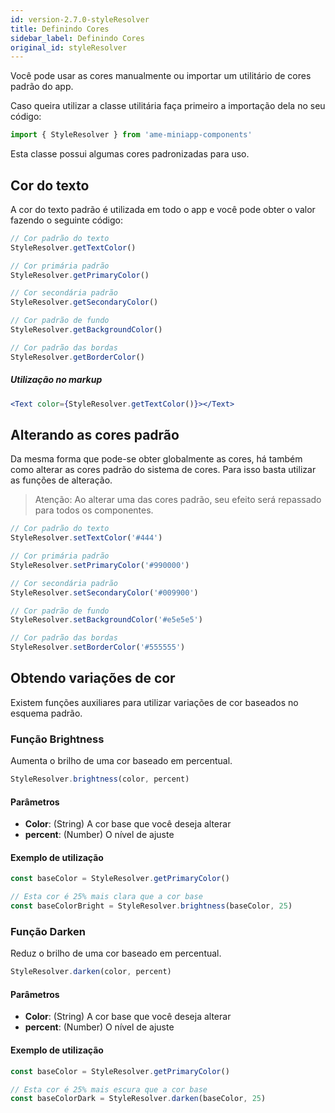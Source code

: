 ```yaml
---
id: version-2.7.0-styleResolver
title: Definindo Cores
sidebar_label: Definindo Cores
original_id: styleResolver
---
```


Você pode usar as cores manualmente ou importar um utilitário de cores padrão do app.

Caso queira utilizar a classe utilitária faça primeiro a importação dela no seu código:
```js
import { StyleResolver } from 'ame-miniapp-components'
```
Esta classe possui algumas cores padronizadas para uso.

## Cor do texto

A cor do texto padrão é utilizada em todo o app e você pode obter o valor fazendo o seguinte código:

```javascript
// Cor padrão do texto
StyleResolver.getTextColor()

// Cor primária padrão
StyleResolver.getPrimaryColor()

// Cor secondária padrão
StyleResolver.getSecondaryColor()

// Cor padrão de fundo
StyleResolver.getBackgroundColor()

// Cor padrão das bordas
StyleResolver.getBorderColor()
```

##### Utilização no markup

```jsx harmony
<Text color={StyleResolver.getTextColor()}></Text>
```


## Alterando as cores padrão

Da mesma forma que pode-se obter globalmente as cores, há também como alterar as cores padrão do sistema de cores.
Para isso basta utilizar as funções de alteração.

> Atenção: Ao alterar uma das cores padrão, seu efeito será repassado para todos os componentes.

```javascript
// Cor padrão do texto
StyleResolver.setTextColor('#444')

// Cor primária padrão
StyleResolver.setPrimaryColor('#990000')

// Cor secondária padrão
StyleResolver.setSecondaryColor('#009900')

// Cor padrão de fundo
StyleResolver.setBackgroundColor('#e5e5e5')

// Cor padrão das bordas
StyleResolver.setBorderColor('#555555')
```

## Obtendo variações de cor

Existem funções auxiliares para utilizar variações de cor baseados no esquema padrão.

### Função Brightness

Aumenta o brilho de uma cor baseado em percentual.

```javascript
StyleResolver.brightness(color, percent)
```

#### Parâmetros

* __Color__: (String) A cor base que você deseja alterar
* __percent__: (Number) O nível de ajuste

#### Exemplo de utilização

```javascript
const baseColor = StyleResolver.getPrimaryColor()

// Esta cor é 25% mais clara que a cor base
const baseColorBright = StyleResolver.brightness(baseColor, 25)
```

### Função Darken

Reduz o brilho de uma cor baseado em percentual.

```javascript
StyleResolver.darken(color, percent)
```

#### Parâmetros

* __Color__: (String) A cor base que você deseja alterar
* __percent__: (Number) O nível de ajuste

#### Exemplo de utilização

```javascript
const baseColor = StyleResolver.getPrimaryColor()

// Esta cor é 25% mais escura que a cor base
const baseColorDark = StyleResolver.darken(baseColor, 25)
```
